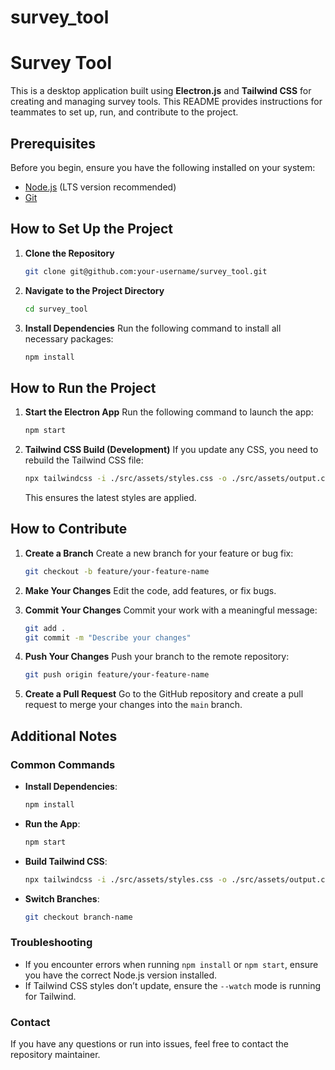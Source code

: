 # survey_tool

# Survey Tool

This is a desktop application built using **Electron.js** and **Tailwind CSS** for creating and managing survey tools. This README provides instructions for teammates to set up, run, and contribute to the project.

## Prerequisites

Before you begin, ensure you have the following installed on your system:

- [Node.js](https://nodejs.org/) (LTS version recommended)
- [Git](https://git-scm.com/)

## How to Set Up the Project

1. **Clone the Repository**
   ```bash
   git clone git@github.com:your-username/survey_tool.git
   ```

2. **Navigate to the Project Directory**
   ```bash
   cd survey_tool
   ```

3. **Install Dependencies**
   Run the following command to install all necessary packages:
   ```bash
   npm install
   ```

## How to Run the Project

1. **Start the Electron App**
   Run the following command to launch the app:
   ```bash
   npm start
   ```

2. **Tailwind CSS Build (Development)**
   If you update any CSS, you need to rebuild the Tailwind CSS file:
   ```bash
   npx tailwindcss -i ./src/assets/styles.css -o ./src/assets/output.css --watch
   ```
   This ensures the latest styles are applied.

## How to Contribute

1. **Create a Branch**
   Create a new branch for your feature or bug fix:
   ```bash
   git checkout -b feature/your-feature-name
   ```

2. **Make Your Changes**
   Edit the code, add features, or fix bugs.

3. **Commit Your Changes**
   Commit your work with a meaningful message:
   ```bash
   git add .
   git commit -m "Describe your changes"
   ```

4. **Push Your Changes**
   Push your branch to the remote repository:
   ```bash
   git push origin feature/your-feature-name
   ```

5. **Create a Pull Request**
   Go to the GitHub repository and create a pull request to merge your changes into the `main` branch.

## Additional Notes

### Common Commands

- **Install Dependencies**:
  ```bash
  npm install
  ```

- **Run the App**:
  ```bash
  npm start
  ```

- **Build Tailwind CSS**:
  ```bash
  npx tailwindcss -i ./src/assets/styles.css -o ./src/assets/output.css --watch
  ```

- **Switch Branches**:
  ```bash
  git checkout branch-name
  ```

### Troubleshooting

- If you encounter errors when running `npm install` or `npm start`, ensure you have the correct Node.js version installed.
- If Tailwind CSS styles don’t update, ensure the `--watch` mode is running for Tailwind.

### Contact

If you have any questions or run into issues, feel free to contact the repository maintainer.

